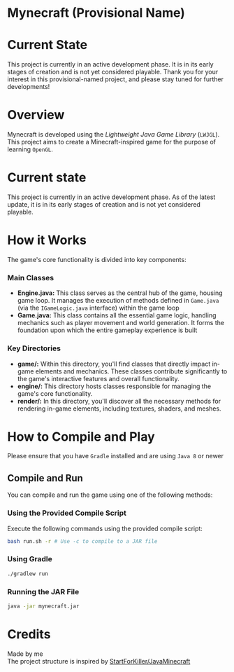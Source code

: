 # Mynecraft (Provisional Name)

# Current State
This project is currently in an active development phase. It is in its early stages of creation and is not yet considered playable.
 Thank you for your interest in this provisional-named project, and please stay tuned for further developments!

# Overview
Mynecraft is developed using the *Lightweight Java Game Library* (`LWJGL`).
This project aims to create a Minecraft-inspired game for the purpose of learning `OpenGL`.

# Current state
This project is currently in an active development phase. As of the latest update, it is in its early stages of creation and is not yet considered playable. 

# How it Works
The game's core functionality is divided into key components:

### Main Classes
- **Engine.java:** This class serves as the central hub of the game, housing game loop.
 It manages the execution of methods defined in `Game.java` (via the `IGameLogic.java` interface) within the game loop
- **Game.java:** This class contains all the essential game logic, handling mechanics such as player movement and world generation.
 It forms the foundation upon which the entire gameplay experience is built

### Key Directories
- **game/:** Within this directory, you'll find classes that directly impact in-game elements and mechanics.
 These classes contribute significantly to the game's interactive features and overall functionality.
- **engine/:** This directory hosts classes responsible for managing the game's core functionality.
- **render/:** In this directory, you'll discover all the necessary methods for rendering in-game elements,
 including textures, shaders, and meshes.

# How to Compile and Play
Please ensure that you have `Gradle` installed and are using `Java 8` or newer

## Compile and Run
You can compile and run the game using one of the following methods:

### Using the Provided Compile Script
Execute the following commands using the provided compile script:

```sh
bash run.sh -r # Use -c to compile to a JAR file
```

### Using Gradle
```sh
./gradlew run
```

### Running the JAR File
```sh
java -jar mynecraft.jar
```


# Credits
Made by me<br>
The project structure is inspired by [StartForKiller/JavaMinecraft](https://github.com/StartForKiller/JavaMinecraft)

